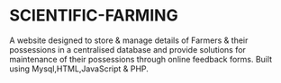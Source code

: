 # SCIENTIFIC-FARMING
A website designed to store &amp; manage details of Farmers &amp; their possessions in a centralised database and provide solutions for maintenance of their possessions through online feedback forms. Built using Mysql,HTML,JavaScript &amp; PHP.
